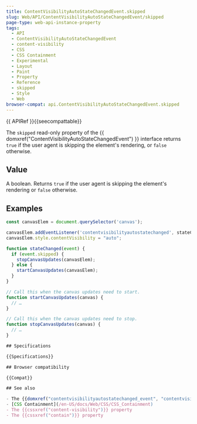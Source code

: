 ```yaml
---
title: ContentVisibilityAutoStateChangedEvent.skipped
slug: Web/API/ContentVisibilityAutoStateChangedEvent/skipped
page-type: web-api-instance-property
tags:
  - API
  - ContentVisibilityAutoStateChangedEvent
  - content-visibility
  - CSS
  - CSS Containment
  - Experimental
  - Layout
  - Paint
  - Property
  - Reference
  - skipped
  - Style
  - Web
browser-compat: api.ContentVisibilityAutoStateChangedEvent.skipped
---
```


{{ APIRef }}{{seecompattable}}

The `skipped` read-only property of the {{ domxref("ContentVisibilityAutoStateChangedEvent") }} interface
returns `true` if the user agent is skipping the element's rendering, or `false` otherwise.

## Value

A boolean. Returns `true` if the user agent is skipping the element's rendering or `false` otherwise.

## Examples

```js
const canvasElem = document.querySelector('canvas');

canvasElem.addEventListener('contentvisibilityautostatechanged', stateChanged);
canvasElem.style.contentVisibility = "auto";

function stateChanged(event) {
  if (event.skipped) {
    stopCanvasUpdates(canvasElem);
  } else {
    startCanvasUpdates(canvasElem);
  }
}

// Call this when the canvas updates need to start.
function startCanvasUpdates(canvas) {
  // …
}

// Call this when the canvas updates need to stop.
function stopCanvasUpdates(canvas) {
  // …
}

## Specifications

{{Specifications}}

## Browser compatibility

{{Compat}}

## See also

- The {{domxref("contentvisibilityautostatechanged_event", "contentvisibilityautostatechanged")}} event
- [CSS Containment](/en-US/docs/Web/CSS/CSS_Containment)
- The {{cssxref("content-visibility")}} property
- The {{cssxref("contain")}} property

